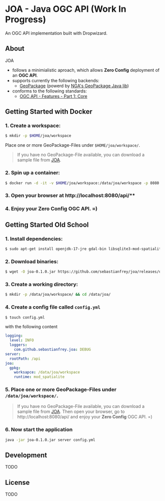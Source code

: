 # JOA - Java OGC API (Work In Progress)

An OGC API implementation built with Dropwizard.

## About

JOA

- follows a minimialistic aproach, which allows **Zero Config** deployment of an **OGC API**.
- supports currently the following backends:
  - [GeoPackage](https://www.geopackage.org/) (powerd by [NGA's GeoPackage Java lib](https://github.com/ngageoint/geopackage-java))
- conforms to the following standards:
  - [OGC API - Features - Part 1: Core](http://docs.opengeospatial.org/is/17-069r3/17-069r3.html)

## Getting Started with Docker

### 1. Create a workspace:

```bash
$ mkdir -p $HOME/joa/workspace
```

Place one or more GeoPackage-Files under `$HOME/joa/workspace/`.

> If you have no GeoPackage-File available, you can download a sample file from [JOA](https://github.com/sebastianfrey/joa/raw/main/data/example.gpkg).

### 2. Spin up a container:

```bash
$ docker run -d -it -v $HOME/joa/workspace:/data/joa/workspace -p 8080:8080 sfrey/joa:0.1.0
```
### 3. Open your browser at http://localhost:8080/api/**

### 4. Enjoy your **Zero Config** OGC API. =)


## Getting Started Old School

### 1. Install dependencies:

```bash
$ sudo apt-get install openjdk-17-jre gdal-bin libsqlite3-mod-spatialite
```

### 2. Download binaries:

```bash
$ wget -O joa-0.1.0.jar https://github.com/sebastianfrey/joa/releases/download/v0.1.0/joa-0.1.0.jar
```

### 3. Create a working directory:

```bash
$ mkdir -p /data/joa/workspace/ && cd /data/joa/
```

### 4. Create a config file called `config.yml`

```bash
$ touch config.yml
```

with the following content

```yml
logging:
  level: INFO
  loggers:
    com.github.sebastianfrey.joa: DEBUG
server:
  rootPath: /api
joa:
  gpkg:
    worksapce: /data/joa/workspace
    runtime: mod_spatialite
```

### 5. Place one or more GeoPackage-Files under `/data/joa/workspace/`.

> If you have no GeoPackage-File available, you can download a sample file from [JOA](https://github.com/sebastianfrey/joa/raw/main/data/example.gpkg).
Then open your browser, go to http://localhost:8080/api/ and enjoy your **Zero Config** OGC API. =)

### 6. Now start the application

```bash
java -jar joa-0.1.0.jar server config.yml
```

## Development

TODO

## License

TODO
